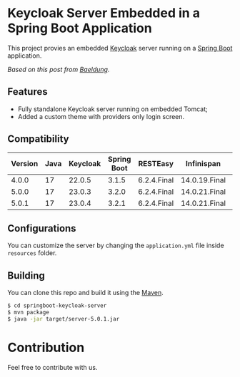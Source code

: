 # Keycloak Server Embedded in a Spring Boot Application

This project provies an embedded [Keycloak](https://www.keycloak.org) server running on a [Spring Boot](https://spring.io/projects/spring-boot) application.

_Based on this post from [Baeldung](https://www.baeldung.com/keycloak-embedded-in-spring-boot-app)._

## Features

- Fully standalone Keycloak server running on embedded Tomcat;
- Added a custom theme with providers only login screen.

## Compatibility

| Version | Java | Keycloak | Spring Boot | RESTEasy | Infinispan | Liquibase |
| - | - | - | - | - | - | - |
| 4.0.0 | 17 | 22.0.5 | 3.1.5 | 6.2.4.Final | 14.0.19.Final | 4.23.2 |
| 5.0.0 | 17 | 23.0.3 | 3.2.0 | 6.2.4.Final | 14.0.21.Final | 4.23.2 |
| 5.0.1 | 17 | 23.0.4 | 3.2.1 | 6.2.4.Final | 14.0.21.Final | 4.23.2 |


## Configurations

You can customize the server by changing the `application.yml` file inside `resources` folder.

## Building

You can clone this repo and build it using the [Maven](https://maven.apache.org/).

```bash
$ cd springboot-keycloak-server
$ mvn package
$ java -jar target/server-5.0.1.jar
```

# Contribution

Feel free to contribute with us.
